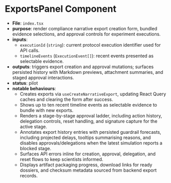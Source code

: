 # ExportsPanel Component

- **File**: `index.tsx`
- **purpose**: render compliance narrative export creation form, bundled evidence selections, and approval controls for experiment executions.
- **inputs**:
  - `executionId` (`string`): current protocol execution identifier used for API calls.
  - `timelineEvents` (`ExecutionEvent[]`): recent events presented as selectable evidence.
- **outputs**: triggers export creation and approval mutations; surfaces persisted history with Markdown previews, attachment summaries, and staged approval interactions.
- **status**: pilot
- **notable behaviours**:
  - Creates exports via `useCreateNarrativeExport`, updating React Query caches and clearing the form after success.
  - Shows up to ten recent timeline events as selectable evidence to bundle with new exports.
  - Renders a stage-by-stage approval ladder, including action history, delegation controls, reset handling, and signature capture for the active stage.
  - Annotates export history entries with persisted guardrail forecasts, including projected delays, tooltips summarising reasons, and disables approvals/delegations when the latest simulation reports a blocked stage.
  - Surfaces API errors inline for creation, approval, delegation, and reset flows to keep scientists informed.
  - Displays artifact packaging progress, download links for ready dossiers, and checksum metadata sourced from backend export records.
